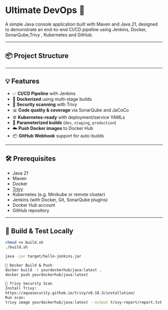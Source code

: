 # Ultimate DevOps 🚀

A simple Java console application built with Maven and Java 21, designed to demonstrate an end-to-end CI/CD pipeline using Jenkins, Docker, SonarQube,Trivy , Kubernetes and GitHub.

---

## 📦 Project Structure
---
## 💡 Features

- ✅ **CI/CD Pipeline** with Jenkins
- 🐳 **Dockerized** using multi-stage builds
- 🔐 **Security scanning** with Trivy
- 📊 **Code quality & coverage** via SonarQube and JaCoCo
- ⚙️ **Kubernetes-ready** with deployment/service YAMLs
- 🎯 **Parameterized builds** (`dev`, `staging`, `production`)
- ☁️ **Push Docker images** to Docker Hub
- 📦 **GitHub Webhook** support for auto-builds

---

## 🛠️ Prerequisites

- Java 21
- Maven
- Docker
- [Trivy](https://aquasecurity.github.io/trivy/)
- Kubernetes (e.g. Minikube or remote cluster)
- Jenkins (with Docker, Git, SonarQube plugins)
- Docker Hub account
- GitHub repository

---

## 🚀 Build & Test Locally

```bash
chmod +x build.sh
./build.sh

java -jar target/hello-jenkins.jar

🐳 Docker Build & Push
docker build -t yourdockerhub/java:latest .
docker push yourdockerhub/java:latest

🔐 Trivy Security Scan
Install Trivy:
https://aquasecurity.github.io/trivy/v0.18.3/installation/
Run scan:
trivy image yourdockerhub/java:latest --output trivy-report/report.txt


